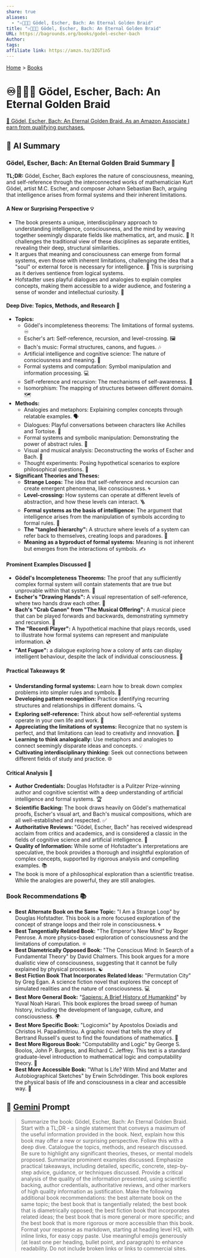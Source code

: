 ```yaml
---
share: true
aliases:
  - "♾️📐🎶🥨 Gödel, Escher, Bach: An Eternal Golden Braid"
title: "♾️📐🎶🥨 Gödel, Escher, Bach: An Eternal Golden Braid"
URL: https://bagrounds.org/books/godel-escher-bach
Author: 
tags: 
affiliate link: https://amzn.to/3ZGTin5
---
```

[Home](../index.md) > [Books](./index.md)  
# ♾️📐🎶🥨 Gödel, Escher, Bach: An Eternal Golden Braid  
[🛒 Gödel, Escher, Bach: An Eternal Golden Braid. As an Amazon Associate I earn from qualifying purchases.](https://amzn.to/3ZGTin5)  
  
## 🤖 AI Summary  
### Gödel, Escher, Bach: An Eternal Golden Braid Summary 🤯  
**TL;DR:** Gödel, Escher, Bach explores the nature of consciousness, meaning, and self-reference through the interconnected works of mathematician Kurt Gödel, artist M.C. Escher, and composer Johann Sebastian Bach, arguing that intelligence arises from formal systems and their inherent limitations.  
  
#### A New or Surprising Perspective 💡  
* The book presents a unique, interdisciplinary approach to understanding intelligence, consciousness, and the mind by weaving together seemingly disparate fields like mathematics, art, and music. 🎼 It challenges the traditional view of these disciplines as separate entities, revealing their deep, structural similarities.  
* It argues that meaning and consciousness can emerge from formal systems, even those with inherent limitations, challenging the idea that a "soul" or external force is necessary for intelligence. 🧠 This is surprising as it derives sentience from logical systems.  
* Hofstadter uses playful dialogues and analogies to explain complex concepts, making them accessible to a wider audience, and fostering a sense of wonder and intellectual curiosity. 🧐  
  
#### Deep Dive: Topics, Methods, and Research 🔬  
* **Topics:**  
    * Gödel's incompleteness theorems: The limitations of formal systems. ♾️  
    * Escher's art: Self-reference, recursion, and level-crossing. 🖼️  
    * Bach's music: Formal structures, canons, and fugues. 🎶  
    * Artificial intelligence and cognitive science: The nature of consciousness and meaning. 🤖  
    * Formal systems and computation: Symbol manipulation and information processing. 💻  
    * Self-reference and recursion: The mechanisms of self-awareness. 🔄  
    * Isomorphism: The mapping of structures between different domains. 🗺️  
* **Methods:**  
    * Analogies and metaphors: Explaining complex concepts through relatable examples. 🗣️  
    * Dialogues: Playful conversations between characters like Achilles and Tortoise. 🐢  
    * Formal systems and symbolic manipulation: Demonstrating the power of abstract rules. 📝  
    * Visual and musical analysis: Deconstructing the works of Escher and Bach. 👀  
    * Thought experiments: Posing hypothetical scenarios to explore philosophical questions. 🤔  
* **Significant Theories and Theses:**  
    * **Strange Loops:** The idea that self-reference and recursion can create emergent phenomena, like consciousness. 🌀  
    * **Level-crossing:** How systems can operate at different levels of abstraction, and how these levels can interact. 🪜  
    * **Formal systems as the basis of intelligence:** The argument that intelligence arises from the manipulation of symbols according to formal rules. 🧮  
    * **The "tangled hierarchy":** A structure where levels of a system can refer back to themselves, creating loops and paradoxes. 🔗  
    * **Meaning as a byproduct of formal systems:** Meaning is not inherent but emerges from the interactions of symbols. ✍️  
  
#### Prominent Examples Discussed 🌟  
* **Gödel's Incompleteness Theorems:** The proof that any sufficiently complex formal system will contain statements that are true but unprovable within that system. 🤯  
* **Escher's "Drawing Hands":** A visual representation of self-reference, where two hands draw each other. 🤝  
* **Bach's "Crab Canon" from "The Musical Offering":** A musical piece that can be played forwards and backwards, demonstrating symmetry and recursion. 🦀  
* **The "Recordi Player":** A hypothetical machine that plays records, used to illustrate how formal systems can represent and manipulate information. 💿  
* **"Ant Fugue":** a dialogue exploring how a colony of ants can display intelligent behaviour, despite the lack of individual consciousness. 🐜  
  
#### Practical Takeaways 🛠️  
* **Understanding formal systems:** Learn how to break down complex problems into simpler rules and symbols. 🧩  
* **Developing pattern recognition:** Practice identifying recurring structures and relationships in different domains. 🔍  
* **Exploring self-reference:** Think about how self-referential systems operate in your own life and work. 🔄  
* **Appreciating the limitations of systems:** Recognize that no system is perfect, and that limitations can lead to creativity and innovation. 🚧  
* **Learning to think analogically:** Use metaphors and analogies to connect seemingly disparate ideas and concepts. 💡  
* **Cultivating interdisciplinary thinking:** Seek out connections between different fields of study and practice. 🌐  
  
#### Critical Analysis 🧐  
* **Author Credentials:** Douglas Hofstadter is a Pulitzer Prize-winning author and cognitive scientist with a deep understanding of artificial intelligence and formal systems. 🏆  
* **Scientific Backing:** The book draws heavily on Gödel's mathematical proofs, Escher's visual art, and Bach's musical compositions, which are all well-established and respected. ✅  
* **Authoritative Reviews:** "Gödel, Escher, Bach" has received widespread acclaim from critics and academics, and is considered a classic in the fields of cognitive science and artificial intelligence. 💯  
* **Quality of Information:** While some of Hofstadter's interpretations are speculative, the book provides a thorough and insightful exploration of complex concepts, supported by rigorous analysis and compelling examples. 📚  
* The book is more of a philosophical exploration than a scientific treatise. While the analogies are powerful, they are still analogies.  
  
### Book Recommendations 📚  
* **Best Alternate Book on the Same Topic:** "I Am a Strange Loop" by Douglas Hofstadter. This book is a more focused exploration of the concept of strange loops and their role in consciousness. 🌀  
* **Best Tangentially Related Book:** "The Emperor's New Mind" by Roger Penrose. A more physics-based exploration of consciousness and the limitations of computation. ⚛️  
* **Best Diametrically Opposed Book:** "The Conscious Mind: In Search of a Fundamental Theory" by David Chalmers. This book argues for a more dualistic view of consciousness, suggesting that it cannot be fully explained by physical processes. ☯️  
* **Best Fiction Book That Incorporates Related Ideas:** "Permutation City" by Greg Egan. A science fiction novel that explores the concept of simulated realities and the nature of consciousness. 💻  
* **Best More General Book:** "[Sapiens: A Brief History of Humankind](./sapiens-a-brief-history-of-humankind.md)" by Yuval Noah Harari. This book explores the broad sweep of human history, including the development of language, culture, and consciousness. 🌍  
* **Best More Specific Book:** "Logicomix" by Apostolos Doxiadis and Christos H. Papadimitriou. A graphic novel that tells the story of Bertrand Russell's quest to find the foundations of mathematics. 🔢  
* **Best More Rigorous Book:** "Computability and Logic" by George S. Boolos, John P. Burgess, and Richard C. Jeffrey. This text is a standard graduate-level introduction to mathematical logic and computability theory. 📝  
* **Best More Accessible Book:** "What Is Life? With Mind and Matter and Autobiographical Sketches" by Erwin Schrödinger. This book explores the physical basis of life and consciousness in a clear and accessible way. 🧬  
  
## 💬 [Gemini](https://gemini.google.com) Prompt  
> Summarize the book: Gödel, Escher, Bach: An Eternal Golden Braid. Start with a TL;DR - a single statement that conveys a maximum of the useful information provided in the book. Next, explain how this book may offer a new or surprising perspective. Follow this with a deep dive. Catalogue the topics, methods, and research discussed. Be sure to highlight any significant theories, theses, or mental models proposed. Summarize prominent examples discussed. Emphasize practical takeaways, including detailed, specific, concrete, step-by-step advice, guidance, or techniques discussed. Provide a critical analysis of the quality of the information presented, using scientific backing, author credentials, authoritative reviews, and other markers of high quality information as justification. Make the following additional book recommendations: the best alternate book on the same topic; the best book that is tangentially related; the best book that is diametrically opposed; the best fiction book that incorporates related ideas; the best book that is more general or more specific; and the best book that is more rigorous or more accessible than this book. Format your response as markdown, starting at heading level H3, with inline links, for easy copy paste. Use meaningful emojis generously (at least one per heading, bullet point, and paragraph) to enhance readability. Do not include broken links or links to commercial sites.